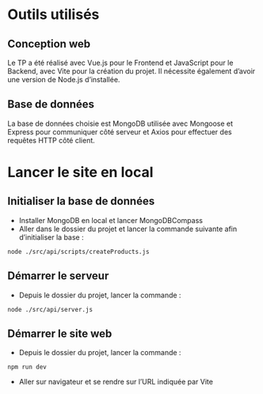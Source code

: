 # Outils utilisés

## Conception web
Le TP a été réalisé avec Vue.js pour le Frontend et JavaScript pour le Backend, avec Vite pour la création du projet. Il nécessite également d’avoir une version de Node.js d’installée.

## Base de données
La base de données choisie est MongoDB utilisée avec Mongoose et Express pour communiquer côté serveur et Axios pour effectuer des requêtes HTTP côté client.


# Lancer le site en local

## Initialiser la base de données
-	Installer MongoDB en local et lancer MongoDBCompass
-	Aller dans le dossier du projet et lancer la commande suivante afin d’initialiser la base : 
```
node ./src/api/scripts/createProducts.js
```

## Démarrer le serveur 
-	Depuis le dossier du projet, lancer la commande :
```
node ./src/api/server.js
```

## Démarrer le site web
-	Depuis le dossier du projet, lancer la commande :
```
npm run dev
```

-	Aller sur navigateur et se rendre sur l’URL indiquée par Vite

